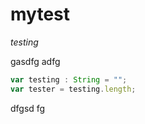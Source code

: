 # mytest

*testing*

gasdfg adfg 

```js
var testing : String = "";
var tester = testing.length;
```
 dfgsd fg

